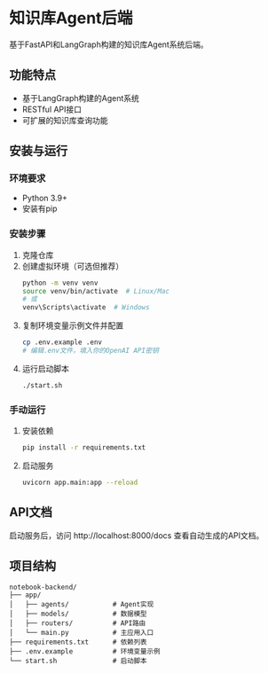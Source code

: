 # 知识库Agent后端

基于FastAPI和LangGraph构建的知识库Agent系统后端。

## 功能特点

- 基于LangGraph构建的Agent系统
- RESTful API接口
- 可扩展的知识库查询功能

## 安装与运行

### 环境要求

- Python 3.9+
- 安装有pip

### 安装步骤

1. 克隆仓库
2. 创建虚拟环境（可选但推荐）
   ```bash
   python -m venv venv
   source venv/bin/activate  # Linux/Mac
   # 或
   venv\Scripts\activate  # Windows
   ```
3. 复制环境变量示例文件并配置
   ```bash
   cp .env.example .env
   # 编辑.env文件，填入你的OpenAI API密钥
   ```
4. 运行启动脚本
   ```bash
   ./start.sh
   ```

### 手动运行

1. 安装依赖
   ```bash
   pip install -r requirements.txt
   ```
2. 启动服务
   ```bash
   uvicorn app.main:app --reload
   ```

## API文档

启动服务后，访问 http://localhost:8000/docs 查看自动生成的API文档。

## 项目结构

```
notebook-backend/
├── app/
│   ├── agents/           # Agent实现
│   ├── models/           # 数据模型
│   ├── routers/          # API路由
│   └── main.py           # 主应用入口
├── requirements.txt      # 依赖列表
├── .env.example          # 环境变量示例
└── start.sh              # 启动脚本
``` 